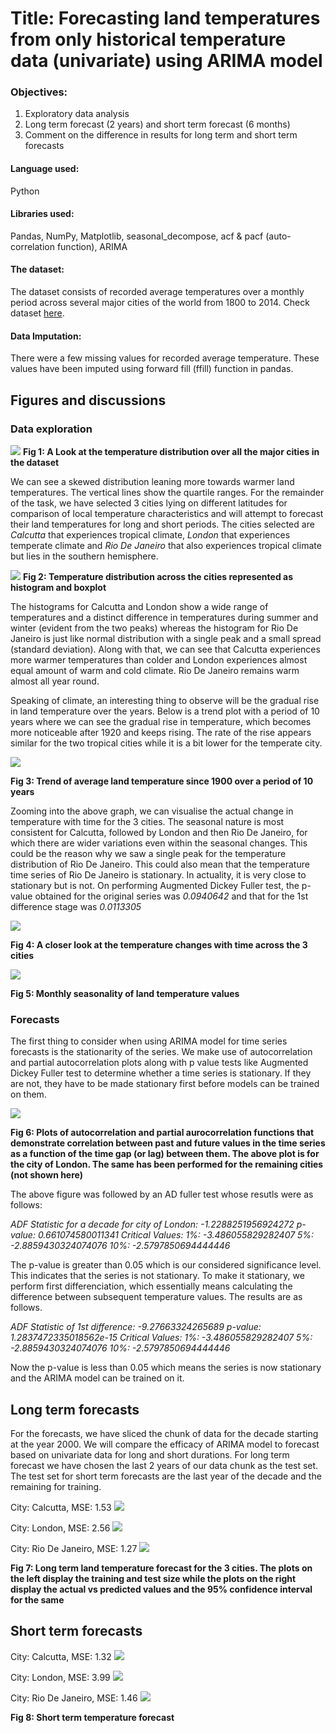 # Title: Forecasting land temperatures from only historical temperature data (univariate) using ARIMA model

### Objectives:
1. Exploratory data analysis
2. Long term forecast (2 years) and short term forecast (6 months)
3. Comment on the difference in results for long term and short term forecasts

#### Language used:
Python

#### Libraries used:
Pandas, NumPy, Matplotlib, seasonal_decompose, acf & pacf (auto-correlation function), ARIMA

#### The dataset:
The dataset consists of recorded average temperatures over a monthly period across several major cities of the world from 1800 to 2014. Check dataset [here](https://github.com/rud-ninja/land_temperature_forecast/blob/main/GlobalLandTemperaturesByMajorCity.csv).

#### Data Imputation:
There were a few missing values for recorded average temperature. These values have been imputed using forward fill (ffill) function in pandas.



## Figures and discussions


### Data exploration

![](https://github.com/rud-ninja/land_temperature_forecast/blob/main/new_images/worldwide_temperature.png)
**Fig 1: A Look at the temperature distribution over all the major cities in the dataset**

We can see a skewed distribution leaning more towards warmer land temperatures. The vertical lines show the quartile ranges. For the remainder of the task, we have selected 3 cities lying on different latitudes for comparison of local temperature characteristics and will attempt to forecast their land temperatures for long and short periods. The cities selected are *Calcutta* that experiences tropical climate, *London* that experiences temperate climate and *Rio De Janeiro* that also experiences tropical climate but lies in the southern hemisphere.

![](https://github.com/rud-ninja/land_temperature_forecast/blob/main/new_images/citywise_temperatures.png)
**Fig 2: Temperature distribution across the cities represented as histogram and boxplot**

The histograms for Calcutta and London show a wide range of temperatures and a distinct difference in temperatures during summer and winter (evident from the two peaks) whereas the histogram for Rio De Janeiro is just like normal distribution with a single peak and a small spread (standard deviation). Along with that, we can see that Calcutta experiences more warmer temperatures than colder and London experiences almost equal amount of warm and cold climate. Rio De Janeiro remains warm almost all year round.

Speaking of climate, an interesting thing to observe will be the gradual rise in land temperature over the years. Below is a trend plot with a period of 10 years where we can see the gradual rise in temperature, which becomes more noticeable after 1920 and keeps rising. The rate of the rise appears similar for the two tropical cities while it is a bit lower for the temperate city.

![](https://github.com/rud-ninja/land_temperature_forecast/blob/main/new_images/10year_trend.png)

**Fig 3: Trend of average land temperature since 1900 over a period of 10 years**

Zooming into the above graph, we can visualise the actual change in temperature with time for the 3 cities. The seasonal nature is most consistent for Calcutta, followed by London and then Rio De Janeiro, for which there are wider variations even within the seasonal changes. This could be the reason why we saw a single peak for the temperature distribution of Rio De Janeiro. This could also mean that the temperature time series of Rio De Janeiro is stationary. In actuality, it is very close to stationary but is not. On performing Augmented Dickey Fuller test, the p-value obtained for the original series was *0.0940642* and that for the 1st difference stage was *0.0113305*

![](https://github.com/rud-ninja/land_temperature_forecast/blob/main/new_images/temperature_vs_time.png)

**Fig 4: A closer look at the temperature changes with time across the 3 cities**

![](https://github.com/rud-ninja/land_temperature_forecast/blob/main/new_images/monthly_seasonality.png)

**Fig 5: Monthly seasonality of land temperature values**




### Forecasts
The first thing to consider when using ARIMA model for time series forecasts is the stationarity of the series. We make use of autocorrelation and partial autocorrelation plots along with p value tests like Augmented Dickey Fuller test to determine whether a time series is stationary. If they are not, they have to be made stationary first before models can be trained on them.

![](https://github.com/rud-ninja/land_temperature_forecast/blob/main/new_images/autocorrelation_london.png)

**Fig 6: Plots of autocorrelation and partial aurocorrelation functions that demonstrate correlation between past and future values in the time series as a function of the time gap (or lag) between them. The above plot is for the city of London. The same has been performed for the remaining cities (not shown here)**

The above figure was followed by an AD fuller test whose resutls were as follows:

*ADF Statistic for a decade for city of London: -1.2288251956924272
p-value: 0.661074580011341
Critical Values:
	1%: -3.486055829282407
	5%: -2.8859430324074076
	10%: -2.5797850694444446*
  
The p-value is greater than 0.05 which is our considered significance level. This indicates that the series is not stationary. To make it stationary, we perform first differenciation, which essentially means calculating the difference between subsequent temperature values. The results are as follows.

*ADF Statistic of 1st difference: -9.27663324265689
p-value: 1.2837472335018562e-15
Critical Values:
	1%: -3.486055829282407
	5%: -2.8859430324074076
	10%: -2.5797850694444446*
  
Now the p-value is less than 0.05 which means the series is now stationary and the ARIMA model can be trained on it.



## Long term forecasts
For the forecasts, we have sliced the chunk of data for the decade starting at the year 2000. We will compare the efficacy of ARIMA model to forecast based on univariate data for long and short durations. For long term forecast we have chosen the last 2 years of our data chunk as the test set. The test set for short term forecasts are the last year of the decade and the remaining for training.

City: Calcutta,		MSE: 1.53
![](https://github.com/rud-ninja/land_temperature_forecast/blob/main/new_images/lt_cal.png)

City: London,		MSE: 2.56
![](https://github.com/rud-ninja/land_temperature_forecast/blob/main/new_images/lt_lon.png)

City: Rio De Janeiro,		MSE: 1.27
![](https://github.com/rud-ninja/land_temperature_forecast/blob/main/new_images/lt_rdj.png)

**Fig 7: Long term land temperature forecast for the 3 cities. The plots on the left display the training and test size while the plots on the right display the actual vs predicted values and the 95% confidence interval for the same**



## Short term forecasts

City: Calcutta,		MSE: 1.32
![](https://github.com/rud-ninja/land_temperature_forecast/blob/main/new_images/st_cal.png)

City: London,		MSE: 3.99
![](https://github.com/rud-ninja/land_temperature_forecast/blob/main/new_images/st_lon.png)

City: Rio De Janeiro,		MSE: 1.46
![](https://github.com/rud-ninja/land_temperature_forecast/blob/main/new_images/st_rdj.png)

**Fig 8: Short term temperature forecast**
